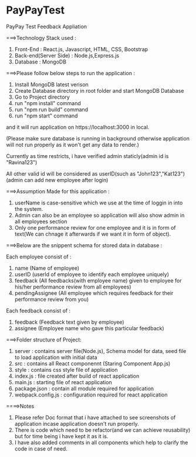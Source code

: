 # PayPayTest
PayPay Test Feedback Appliation

===>Technology Stack used :
   
1) Front-End  : React.js, Javascript, HTML, CSS, Bootstrap
2) Back-end(Server Side) : Node.js,Express.js
3) Database  : MongoDB

===>Please follow below steps to run the application :

1) Install MongoDB latest verison
2) Create Database directory in root folder and start MongoDB Database
3) Go to Project directory
5) run "npm install" command
4) run "npm run build" command
5) run "npm start" command

 and it will run application on https://localhost:3000 in local.
 
 
  (Please make sure database is running in background otherwise application will not run properly as it won't get any data to render.)
  
  
  Currently as time restricts, i have verified admin staticly(admin id is "Ravina123")
  
  
  All other valid id will be considered as userID(such as "John123","Kat123")(admin can add new employee after login)
  
  

===>Assumption Made for this application :
1) userName is case-sensitive which we use at the time of loggin in into the system.
2) Admin can also be an employee so application will also show admin in all employees section
3) Only one performance review for one employee and it is in form of text(We can chnage it afterwards if we want it in form of object).

===>Below are the snippent schema for stored data in database :
   
Each employee consist of :
1) name (Name of employee)
2) userID (userId of employee to identify each employee uniquely)
3) feedback (All feedbacks(with employee name) given to employee for his/her performance review from all employees)
4) pendingAssignee (All employee which requires feedback for their performance review from you)

Each feedback consist of :
1) feedback (Feedback text given by employee)
2) assignee (Employee name who gave this particular feedback)

===>Folder structure of Project:

1) server : contains server file(Node.js), Schema model for data, seed file to load application with initial data
2) src    : contains all React componennt (Staring Component App.js)
3) style  : contains css style file of application
4) index.js : file created after build of react application
5) main.js  : starting file of react application
6) package.json : contain all module required for application
7) webpack.config.js : configuration required for react application

====>Notes

1) Please refer Doc format that i have attached to see screenshots of application incase application doesn't run properly.
2) There is code which need to be refactor(and we can achieve reusability) but for time being i have kept it as it is.
3) I have also added comments in all components which help to clarify the code in case of need.
